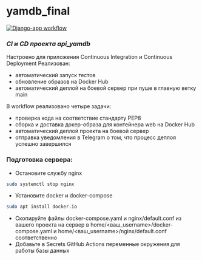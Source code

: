 # yamdb_final

[![Django-app workflow](https://github.com/AnnaMolodova/yamdb_final/actions/workflows/yamdb_workflow.yml/badge.svg)](https://github.com/AnnaMolodova/yamdb_final/actions/workflows/yamdb_workflow.yml)

### _CI и CD проекта api_yamdb_
Настроено для приложения Continuous Integration и Continuous Deployment
Реализован:
- автоматический запуск тестов
- обновление образов на Docker Hub
- автоматический деплой на боевой сервер при пуше в главную ветку main

В workflow реализовано четыре задачи:
- проверка кода на соответствие стандарту PEP8
- сборка и доставка докер-образа для контейнера web на Docker Hub
- автоматический деплой проекта на боевой сервер
- отправка уведомления в Telegram о том, что процесс деплоя успешно завершился

### Подготовка сервера:
- Остановите службу nginx
```sh
sudo systemctl stop nginx
```
- Установите docker и docker-compose
```sh
sudo apt install docker.io
```
- Скопируйте файлы docker-compose.yaml и nginx/default.conf из вашего проекта на сервер в home/<ваш_username>/docker-compose.yaml и home/<ваш_username>/nginx/default.conf соответственно
- Добавьте в Secrets GitHub Actions переменные окружения для работы базы данных
